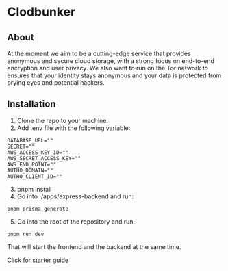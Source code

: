 # Clodbunker

## About

At the moment we aim to be a cutting-edge service that provides anonymous and secure cloud storage, with a strong focus on end-to-end encryption and user privacy. We also want to run on the Tor network to ensures that your identity stays anonymous and your data is protected from prying eyes and potential hackers.

## Installation

1. Clone the repo to your machine.
2. Add .env file with the following variable:

```
DATABASE_URL=""
SECRET=""
AWS_ACCESS_KEY_ID=""
AWS_SECRET_ACCESS_KEY=""
AWS_END_POINT=""
AUTH0_DOMAIN=""
AUTH0_CLIENT_ID=""
```

3. pnpm install
4. Go into ./apps/express-backend and run:

```
pnpm prisma generate
```

5. Go into the root of the repository and run:

```
pnpm run dev
```

That will start the frontend and the backend at the same time.

[Click for starter guide](https://github.com/cloudbunker-net/cloudbunker/blob/master/docs/starter.md)
